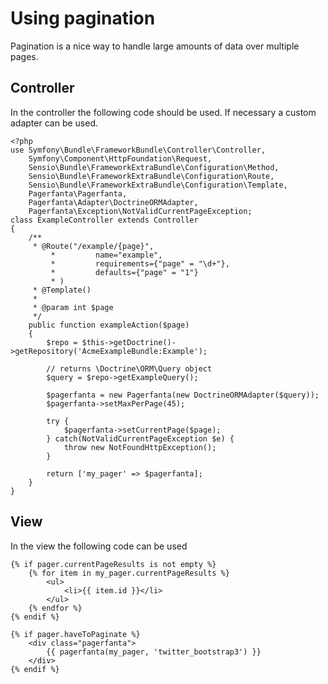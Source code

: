 # Using pagination

Pagination is a nice way to handle large amounts of data over multiple pages.

## Controller

In the controller the following code should be used. If necessary a custom adapter can be used.

```
<?php
use Symfony\Bundle\FrameworkBundle\Controller\Controller,
    Symfony\Component\HttpFoundation\Request,
    Sensio\Bundle\FrameworkExtraBundle\Configuration\Method,
    Sensio\Bundle\FrameworkExtraBundle\Configuration\Route,
    Sensio\Bundle\FrameworkExtraBundle\Configuration\Template,
    Pagerfanta\Pagerfanta,
    Pagerfanta\Adapter\DoctrineORMAdapter,
    Pagerfanta\Exception\NotValidCurrentPageException;
class ExampleController extends Controller
{
	/**
	 * @Route("/example/{page}",
         *         name="example",
         *         requirements={"page" = "\d+"},
         *         defaults={"page" = "1"}
         * )
	 * @Template()
	 * 
	 * @param int $page
	 */
	public function exampleAction($page)
	{
		$repo = $this->getDoctrine()->getRepository('AcmeExampleBundle:Example');
		
		// returns \Doctrine\ORM\Query object
		$query = $repo->getExampleQuery();
		
		$pagerfanta = new Pagerfanta(new DoctrineORMAdapter($query));
		$pagerfanta->setMaxPerPage(45);
		
		try {
			$pagerfanta->setCurrentPage($page);
		} catch(NotValidCurrentPageException $e) {
			throw new NotFoundHttpException();
		}
		
		return ['my_pager' => $pagerfanta];
	}
}
```

## View

In the view the following code can be used

```
{% if pager.currentPageResults is not empty %}
    {% for item in my_pager.currentPageResults %}
        <ul>
            <li>{{ item.id }}</li>
        </ul>
    {% endfor %}
{% endif %}

{% if pager.haveToPaginate %}
    <div class="pagerfanta">
        {{ pagerfanta(my_pager, 'twitter_bootstrap3') }}
    </div>
{% endif %}
```
